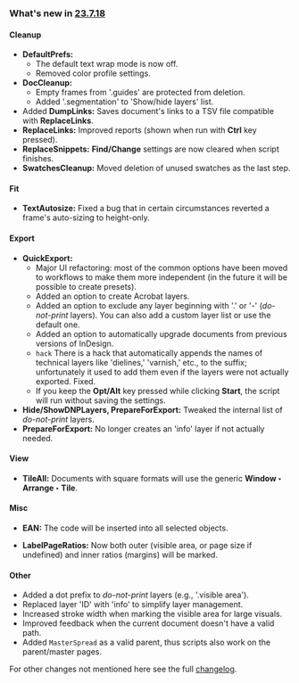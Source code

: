 ### What's new in [23.7.18](https://github.com/pchiorean/Indentz/releases/tag/23.7.18)

#### Cleanup

- **DefaultPrefs:**
  - The default text wrap mode is now off.
  - Removed color profile settings.
- **DocCleanup:**
  - Empty frames from '.guides' are protected from deletion.
  - Added '.segmentation' to 'Show/hide layers' list.
- Added **DumpLinks:** Saves document's links to a TSV file compatible with **ReplaceLinks**.
- **ReplaceLinks:** Improved reports (shown when run with **Ctrl** key pressed).
- **ReplaceSnippets:** **Find/Change** settings are now cleared when script finishes.
- **SwatchesCleanup:** Moved deletion of unused swatches as the last step.

#### Fit

- **TextAutosize:** Fixed a bug that in certain circumstances reverted a frame's auto-sizing to height-only.

#### Export

- **QuickExport:**
  - Major UI refactoring: most of the common options have been moved to workflows to make them more independent (in the future it will be possible to create presets).
  - Added an option to create Acrobat layers.
  - Added an option to exclude any layer beginning with '.' or '-' (_do-not-print_ layers). You can also add a custom layer list or use the default one.
  - Added an option to automatically upgrade documents from previous versions of InDesign.
  - `hack` There is a hack that automatically appends the names of technical layers like 'dielines,' 'varnish,' etc., to the suffix; unfortunately it used to add them even if the layers were not actually exported. Fixed.
  - If you keep the **Opt/Alt** key pressed while clicking **Start**, the script will run without saving the settings.
- **Hide/ShowDNPLayers, PrepareForExport:** Tweaked the internal list of _do-not-print_ layers.
- **PrepareForExport:** No longer creates an 'info' layer if not actually needed.

#### View

- **TileAll:** Documents with square formats will use the generic **Window ‣ Arrange ‣ Tile**.

#### Misc

- **EAN:** The code will be inserted into all selected objects.

- **LabelPageRatios:** Now both outer (visible area, or page size if undefined) and inner ratios (margins) will be marked.

#### Other

- Added a dot prefix to _do-not-print_ layers (e.g., '.visible area').
- Replaced layer 'ID' with 'info' to simplify layer management.
- Increased stroke width when marking the visible area for large visuals.
- Improved feedback when the current document doesn't have a valid path.
- Added `MasterSpread` as a valid parent, thus scripts also work on the parent/master pages.

For other changes not mentioned here see the full [changelog](CHANGELOG.md).
